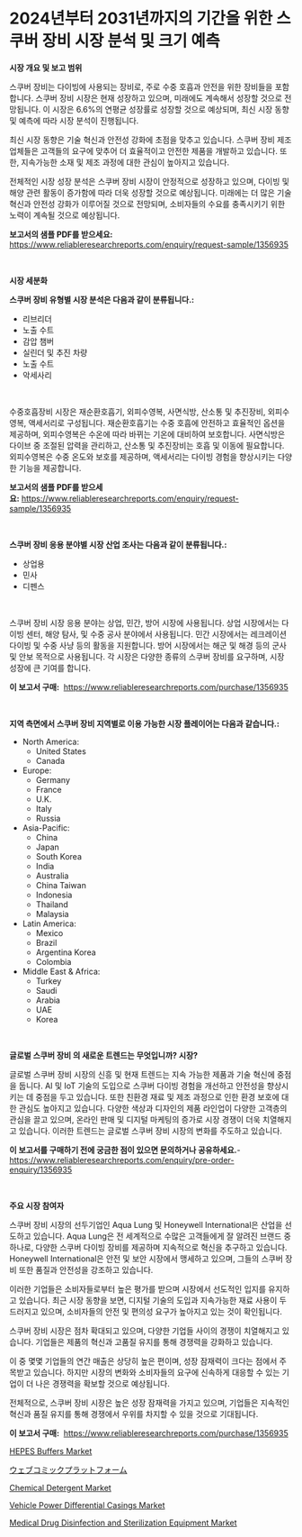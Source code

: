 <p><h1>2024년부터 2031년까지의 기간을 위한 스쿠버 장비 시장 분석 및 크기 예측</h1></p><p><strong>시장 개요 및 보고 범위</strong></p>
<p><p>스쿠버 장비는 다이빙에 사용되는 장비로, 주로 수중 호흡과 안전을 위한 장비들을 포함합니다. 스쿠버 장비 시장은 현재 성장하고 있으며, 미래에도 계속해서 성장할 것으로 전망됩니다. 이 시장은 6.6%의 연평균 성장률로 성장할 것으로 예상되며, 최신 시장 동향 및 예측에 따라 시장 분석이 진행됩니다. </p><p>최신 시장 동향은 기술 혁신과 안전성 강화에 초점을 맞추고 있습니다. 스쿠버 장비 제조업체들은 고객들의 요구에 맞추어 더 효율적이고 안전한 제품을 개발하고 있습니다. 또한, 지속가능한 소재 및 제조 과정에 대한 관심이 높아지고 있습니다. </p><p>전체적인 시장 성장 분석은 스쿠버 장비 시장이 안정적으로 성장하고 있으며, 다이빙 및 해양 관련 활동이 증가함에 따라 더욱 성장할 것으로 예상됩니다. 미래에는 더 많은 기술 혁신과 안전성 강화가 이루어질 것으로 전망되며, 소비자들의 수요를 충족시키기 위한 노력이 계속될 것으로 예상됩니다.</p></p>
<p><strong>보고서의 샘플 PDF를 받으세요:</strong> <a href="https://www.reliableresearchreports.com/enquiry/request-sample/1356935">https://www.reliableresearchreports.com/enquiry/request-sample/1356935</a></p>
<p>&nbsp;</p>
<p><strong>시장 세분화</strong></p>
<p><strong>스쿠버 장비 유형별 시장 분석은 다음과 같이 분류됩니다.:</strong></p>
<p><ul><li>리브리더</li><li>노출 수트</li><li>감압 챔버</li><li>실린더 및 추진 차량</li><li>노출 수트</li><li>악세사리</li></ul></p>
<p>&nbsp;</p>
<p><p>수중호흡장비 시장은 재순환호흡기, 외피수영복, 사면식방, 산소통 및 추진장비, 외피수영복, 액세서리로 구성됩니다. 재순환호흡기는 수중 호흡에 안전하고 효율적인 옵션을 제공하며, 외피수영복은 수온에 따라 바뀌는 기온에 대비하여 보호합니다. 사면식방은 다이브 중 조절된 압력을 관리하고, 산소통 및 추진장비는 호흡 및 이동에 필요합니다. 외피수영복은 수중 온도와 보호를 제공하며, 액세서리는 다이빙 경험을 향상시키는 다양한 기능을 제공합니다.</p></p>
<p><strong>보고서의 샘플 PDF를 받으세요:</strong>&nbsp;<a href="https://www.reliableresearchreports.com/enquiry/request-sample/1356935">https://www.reliableresearchreports.com/enquiry/request-sample/1356935</a></p>
<p>&nbsp;</p>
<p><strong> 스쿠버 장비 응용 분야별 시장 산업 조사는 다음과 같이 분류됩니다.:</strong></p>
<p><ul><li>상업용</li><li>민사</li><li>디펜스</li></ul></p>
<p>&nbsp;</p>
<p><p>스쿠버 장비 시장 응용 분야는 상업, 민간, 방어 시장에 사용됩니다. 상업 시장에서는 다이빙 센터, 해양 탐사, 및 수중 공사 분야에서 사용됩니다. 민간 시장에서는 레크레이션 다이빙 및 수중 사냥 등의 활동을 지원합니다. 방어 시장에서는 해군 및 해경 등의 군사 및 안보 목적으로 사용됩니다. 각 시장은 다양한 종류의 스쿠버 장비를 요구하며, 시장 성장에 큰 기여를 합니다.</p></p>
<p><strong>이 보고서 구매:</strong>&nbsp; <a href="https://www.reliableresearchreports.com/purchase/1356935">https://www.reliableresearchreports.com/purchase/1356935</a></p>
<p>&nbsp;</p>
<p><strong>지역 측면에서 스쿠버 장비 지역별로 이용 가능한 시장 플레이어는 다음과 같습니다.:</strong></p>
<p><ul>
    <li>
        North America:
        <ul>
            <li>United States</li>
            <li>Canada</li>
        </ul>
    </li>
    <li>
        Europe:
        <ul>
            <li>Germany</li>
            <li>France</li>
            <li>U.K.</li>
            <li>Italy</li>
            <li>Russia</li>
        </ul>
    </li>
    <li>
        Asia-Pacific:
        <ul>
            <li>China</li>
            <li>Japan</li>
            <li>South Korea</li>
            <li>India</li>
            <li>Australia</li>
            <li>China Taiwan</li>
            <li>Indonesia</li>
            <li>Thailand</li>
            <li>Malaysia</li>
        </ul>
    </li>
    <li>
        Latin America:
        <ul>
            <li>Mexico</li>
            <li>Brazil</li>
            <li>Argentina Korea</li>
            <li>Colombia</li>
        </ul>
    </li>
    <li>
        Middle East & Africa:
        <ul>
            <li>Turkey</li>
            <li>Saudi</li>
            <li>Arabia</li>
            <li>UAE</li>
            <li>Korea</li>
        </ul>
    </li>
    </ul></p>
<p>&nbsp;</p>
<p><strong>글로벌 스쿠버 장비 의 새로운 트렌드는 무엇입니까? 시장?</strong></p>
<p><p>글로벌 스쿠버 장비 시장의 신흥 및 현재 트렌드는 지속 가능한 제품과 기술 혁신에 중점을 둡니다. AI 및 IoT 기술의 도입으로 스쿠버 다이빙 경험을 개선하고 안전성을 향상시키는 데 중점을 두고 있습니다. 또한 친환경 재료 및 제조 과정으로 인한 환경 보호에 대한 관심도 높아지고 있습니다. 다양한 색상과 디자인의 제품 라인업이 다양한 고객층의 관심을 끌고 있으며, 온라인 판매 및 디지털 마케팅의 증가로 시장 경쟁이 더욱 치열해지고 있습니다. 이러한 트렌드는 글로벌 스쿠버 장비 시장의 변화를 주도하고 있습니다.</p></p>
<p><strong>이 보고서를 구매하기 전에 궁금한 점이 있으면 문의하거나 공유하세요.</strong>- <a href="https://www.reliableresearchreports.com/enquiry/pre-order-enquiry/1356935">https://www.reliableresearchreports.com/enquiry/pre-order-enquiry/1356935</a></p>
<p>&nbsp;</p>
<p><strong>주요 시장 참여자</strong></p>
<p><p>스쿠버 장비 시장의 선두기업인 Aqua Lung 및 Honeywell International은 산업을 선도하고 있습니다. Aqua Lung은 전 세계적으로 수많은 고객들에게 잘 알려진 브랜드 중 하나로, 다양한 스쿠버 다이빙 장비를 제공하며 지속적으로 혁신을 추구하고 있습니다. Honeywell International은 안전 및 보안 시장에서 맹세하고 있으며, 그들의 스쿠버 장비 또한 품질과 안전성을 강조하고 있습니다.</p><p>이러한 기업들은 소비자들로부터 높은 평가를 받으며 시장에서 선도적인 입지를 유지하고 있습니다. 최근 시장 동향을 보면, 디지털 기술의 도입과 지속가능한 재료 사용이 두드러지고 있으며, 소비자들의 안전 및 편의성 요구가 높아지고 있는 것이 확인됩니다.</p><p>스쿠버 장비 시장은 점차 확대되고 있으며, 다양한 기업들 사이의 경쟁이 치열해지고 있습니다. 기업들은 제품의 혁신과 고품질 유지를 통해 경쟁력을 강화하고 있습니다.</p><p>이 중 몇몇 기업들의 연간 매출은 상당히 높은 편이며, 성장 잠재력이 크다는 점에서 주목받고 있습니다. 하지만 시장의 변화와 소비자들의 요구에 신속하게 대응할 수 있는 기업이 더 나은 경쟁력을 확보할 것으로 예상됩니다.</p><p>전체적으로, 스쿠버 장비 시장은 높은 성장 잠재력을 가지고 있으며, 기업들은 지속적인 혁신과 품질 유지를 통해 경쟁에서 우위를 차지할 수 있을 것으로 기대됩니다.</p></p>
<p><strong>이 보고서 구매:</strong>&nbsp;&nbsp;<a href="https://www.reliableresearchreports.com/purchase/1356935">https://www.reliableresearchreports.com/purchase/1356935</a></p>
<p><p><a href="https://github.com/derrinmiltonellis35gcl/Market-Research-Report-List-1/blob/main/hepes-buffers-market.md">HEPES Buffers Market</a></p><p><a href="https://github.com/hwbcz413288296/Market-Research-Report-List-1/blob/main/5663100193685.md">ウェブコミックプラットフォーム</a></p><p><a href="https://github.com/Chiragrp22/Market-Research-Report-List-3/blob/main/chemical-detergent-market.md">Chemical Detergent Market</a></p><p><a href="https://lydian-appliance-61d.notion.site/Vehicle-Power-Differential-Casings-Market-Provides-Detailed-Segmentation-of-this-Market-based-on-Typ-45846b6450cd4a2ebf4fad2310723753">Vehicle Power Differential Casings Market</a></p><p><a href="https://issuu.com/reportprime-2/docs/medical-drug-disinfection-and-sterilization-equipm">Medical Drug Disinfection and Sterilization Equipment Market</a></p></p>
